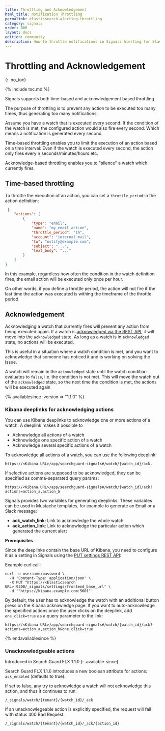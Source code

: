 ```yaml
---
title: Throttling and Acknowledgement
html_title: Notification Throttling
permalink: elasticsearch-alerting-throttling
category: signals
order: 800
layout: docs
edition: community
description: How to throttle notifications in Signals Alerting for Elasticsearch to prevent alert flooding
---
```


<!--- Copyright 2022 floragunn GmbH -->

# Throttling and Acknowledgement
{: .no_toc}

{% include toc.md %}

Signals supports both time-based and acknowledgement based throttling.

The purpose of throttling is to prevent any action to be executed too many times, thus generating too many notifications.

Assume you have a watch that is executed every second. If the condition of the watch is met, the configured action would also fire every second. Which means a notification is generated every second.

Time-based throttling enables you to limit the execution of an action based on a time interval: Even if the watch is executed every second, the action only fires every n seconds/minutes/hours etc.

Acknowledge-based throttling enables you to "silence" a watch which currently fires.  

## Time-based throttling

To throttle the execution of an action, you can set a `throttle_period` in the action definition:

```json
 {
	"actions": [
		{
			"type": "email",
			"name": "my_email_action",
			"throttle_period": "1h",
			"account": "internal_mail",
			"to": "notify@example.com",
			"subject": "...",
			"text_body": "..."
		}
	]
}
```

In this example, regardless how often the condition in the watch definition fires, the email action will be executed only once per hour.

On other words, if you define a throttle period, the action will not fire if the last time the action was executed is withing the timeframe of the throttle period.

## Acknowledgement

Acknowledging a watch that currently fires will prevent any action from being executed again. If a watch is [acknowledged via the REST API](rest_api_watch_acknowledge.md), it will move into the `acknowledged` state. As long as a watch is in `acknowledged` state, no actions will be executed.

This is useful in a situation where a watch condition is met, and you want to acknowledge that someone has noticed it and is working on solving the issue. 

A watch will remain in the `acknowledged` state until the watch condition evaluates to `false`, i.e. the condition is not met. This will move the watch out of the `acknowledged` state, so the next time the condition is met, the actions will be executed again.

{% availablesince :version => "1.1.0" %}
### Kibana deeplinks for acknowledging actions


You can use Kibana deeplinks to acknowledge one or more actions of a watch. A deeplink makes it possible to

- Acknowledge all actions of a watch
- Acknowledge one specific action of a watch
- Acknowledge several specific actions of a watch

To acknowledge all actions of a watch, you can use the following deeplink:

```
https://<Kibana URL>/app/searchguard-signals#/watch/{watch_id}/ack. 
```

If selective actions are supposed to be acknowledged, they can be specified as comma-separated query params:

```
https://<Kibana URL>/app/searchguard-signals#/watch/{watch_id}/ack?actions=action_a,action_b
```


Signals provides two variables for generating deeplinks. These variables can be used in Mustache templates, for example to generate
an Email or a Slack message:

* **ack_watch_link**: Link to acknowledge the whole watch
* **ack_action_link**: Link to acknowledge the particular action which generated the current alert

**Prerequisites**

Since the deeplinks contain the base URL of Kibana, you need to configure it as a setting in Signals using the [PUT settings REST API](elasticsearch-alerting-rest-api-settings-put):

Example curl call:

```
curl -u username:password \
  -H 'Content-Type: application/json' \
  -X PUT "https://<Elasticsearch URL>:9200/_signals/settings/frontend_base_url" \
  -d '"https://kibana.example.com:5601"'
```

By default, the user has to acknowledge the watch with an additional button press on the Kibana acknowledge page.
If you want to auto-acknowledge the specified actions once the user clicks on the deeplink, add `one_click=true` as a query parameter to the link:

```
https://<Kibana URL>/app/searchguard-signals#/watch/{watch_id}/ack?actions=action_a,action_b&one_click=true
```
{% endavailablesince %}

### Unacknowledgeable actions

Introduced in Search Guard FLX 1.1.0
{: .available-since}

Search Guard FLX 1.1.0 introduces a new boolean attribute for actions: `ack_enabled` (defaults to true).

If set to false, any try to acknowledge a watch will not acknowledge this action, and thus it continues to run:

```
/_signals/watch/{tenant}/{watch_id}/_ack 
```

If an unacknowlegeable action is explicitly specified, the request will fail with status 400 Bad Request.

```
/_signals/watch/{tenant}/{watch_id}/_ack/{action_id}
```
